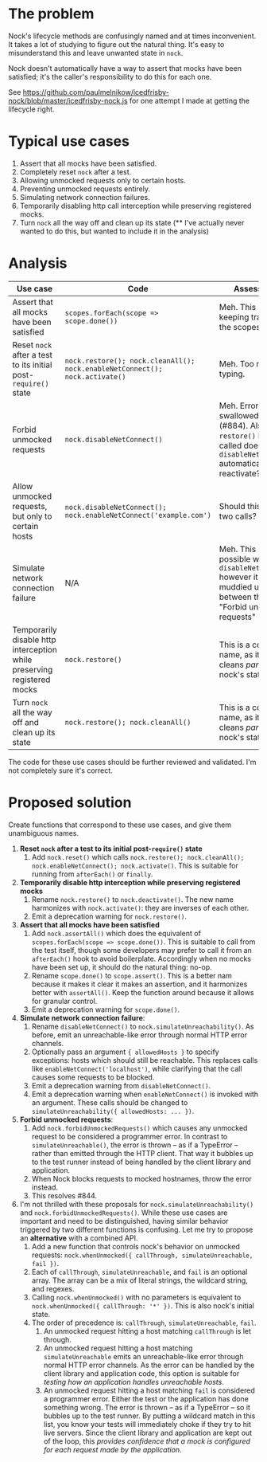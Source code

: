 # The problem

Nock's lifecycle methods are confusingly named and at times inconvenient. It
takes a lot of studying to figure out the natural thing. It's easy to
misunderstand this and leave unwanted state in `nock`.

Nock doesn't automatically have a way to assert that mocks have been
satisfied; it's the caller's responsibility to do this for each one.

See
https://github.com/paulmelnikow/icedfrisby-nock/blob/master/icedfrisby-nock.js
for one attempt I made at getting the lifecycle right.

# Typical use cases

1. Assert that all mocks have been satisfied.
2. Completely reset `nock` after a test.
3. Allowing unmocked requests only to certain hosts.
4. Preventing unmocked requests entirely.
5. Simulating network connection failures.
6. Temporarily disabling http call interception while preserving registered mocks.
7. Turn `nock` all the way off and clean up its state (\*\* I've actually never
   wanted to do this, but wanted to include it in the analysis)

# Analysis

| Use case                                                                | Code                                                                        | Assessment                                                                                                                     |
| ----------------------------------------------------------------------- | --------------------------------------------------------------------------- | ------------------------------------------------------------------------------------------------------------------------------ |
| Assert that all mocks have been satisfied                               | `scopes.forEach(scope => scope.done())`                                     | Meh. This requires keeping track of all the scopes.                                                                            |
| Reset `nock` after a test to its initial post-`require()` state         | `nock.restore(); nock.cleanAll(); nock.enableNetConnect(); nock.activate()` | Meh. Too much typing.                                                                                                          |
| Forbid unmocked requests                                                | `nock.disableNetConnect()`                                                  | Meh. Errors are swallowed up (#884). Also, if `restore()` has been called does `disableNetConnect()` automatically reactivate? |
| Allow unmocked requests, but only to certain hosts                      | `nock.disableNetConnect(); nock.enableNetConnect('example.com')`            | Should this require two calls?                                                                                                 |
| Simulate network connection failure                                     | N/A                                                                         | Meh. This is possible with `disableNetConnect()` however it's muddied up between this and "Forbid unmocked requests" (#884).   |
| Temporarily disable http interception while preserving registered mocks | `nock.restore()`                                                            | This is a confusing name, as it only cleans _part_ of nock's state.                                                            |
| Turn `nock` all the way off and clean up its state                      | `nock.restore(); nock.cleanAll()`                                           | This is a confusing name, as it only cleans _part_ of nock's state.                                                            |

The code for these use cases should be further reviewed and validated. I'm not
completely sure it's correct.

# Proposed solution

Create functions that correspond to these use cases, and give them unambiguous names.

1.  **Reset `nock` after a test to its initial post-`require()` state**
    1. Add `nock.reset()` which calls
       `nock.restore(); nock.cleanAll(); nock.enableNetConnect(); nock.activate()`.
       This is suitable for running from `afterEach()` or `finally`.
2.  **Temporarily disable http interception while preserving registered mocks**
    1. Rename `nock.restore()` to `nock.deactivate()`. The new name
       harmonizes with `nock.activate()`: they are inverses of each other.
    2. Emit a deprecation warning for `nock.restore()`.
3.  **Assert that all mocks have been satisfied**
    1. Add `nock.assertAll()` which does the equivalent of
       `scopes.forEach(scope => scope.done())`. This is suitable to call from
       the test itself, though some developers may prefer to call it from an
       `afterEach()` hook to avoid boilerplate. Accordingly when no mocks
       have been set up, it should do the natural thing: no-op.
    2. Rename `scope.done()` to `scope.assert()`. This is a better nam
       because it makes it clear it makes an assertion, and it harmonizes
       better with `assertAll()`. Keep the function around because it
       allows for granular control.
    3. Emit a deprecation warning for `scope.done()`.
4.  **Simulate network connection failure**:
    1. Rename `disableNetConnect()` to `nock.simulateUnreachability()`. As before,
       emit an unreachable-like error through normal HTTP error channels.
    2. Optionally pass an argument `{ allowedHosts }` to specify exceptions: hosts
       which should still be reachable. This replaces calls like
       `enableNetConnect('localhost')`, while clarifying that the call causes some
       requests to be blocked.
    3. Emit a deprecation warning from `disableNetConnect()`.
    4. Emit a deprecation warning when `enableNetConnect()` is invoked with an
       argument. These calls should be changed to
       `simulateUnreachability({ allowedHosts: ... })`.
5.  **Forbid unmocked requests**:
    1. Add `nock.forbidUnmockedRequests()` which causes any unmocked request
       to be considered a programmer error. In contrast to
       `simulateUnreachable()`, the error is thrown – as if a TypeError – rather
       than emitted through the HTTP client. That way it bubbles up to the test
       runner instead of being handled by the client library and application.
    2. When Nock blocks requests to mocked hostnames, throw the error instead.
    3. This resolves #844.
6.  I'm not thrilled with these proposals for `nock.simulateUnreachability()` and
    `nock.forbidUnmockedRequests()`. While these use cases are important and need
    to be distinguished, having similar behavior triggered by two different
    functions is confusing. Let me try to propose an **alternative** with a
    combined API.
    1. Add a new function that controls nock's behavior on unmocked requests:
       `nock.whenUnmocked({ callThrough, simulateUnreachable, fail })`.
    2. Each of `callThrough`, `simulateUnreachable`, and `fail` is an optional
       array. The array can be a mix of literal strings, the wildcard string, and
       regexes.
    3. Calling `nock.whenUnmocked()` with no parameters is equivalent to
       `nock.whenUnmocked({ callThrough: '*' })`. This is also nock's initial state.
    4. The order of precedence is: `callThrough`, `simulateUnreachable`, `fail`.
       1. An unmocked request hitting a host matching `callThrough` is let through.
       2. An unmocked request hitting a host matching `simulateUnreachable` emits
          an unreachable-like error through normal HTTP error channels. As the
          error can be handled by the client library and application code, this option is
          suitable for _testing how an application handles unreachable hosts_.
       3. An unmocked request hitting a host matching `fail` is considered a
          programmer error. Either the test or the application has done something
          wrong. The error is thrown – as if a TypeError – so it bubbles up to
          the test runner. By putting a wildcard match in this list, you know
          your tests will immediately choke if they try to hit live servers.
          Since the client library and application are kept out of the loop, this
          _provides confidence that a mock is configured for each request made by
          the application_.
